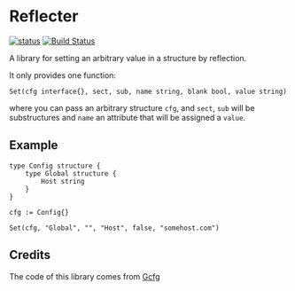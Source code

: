 Reflecter
=========

[![status](https://sourcegraph.com/api/repos/github.com/inercia/reflecter/.badges/status.png)](https://sourcegraph.com/github.com/inercia/reflecter)
[![Build Status](https://drone.io/github.com/inercia/reflecter/status.png)](https://drone.io/github.com/inercia/reflecter/latest)

A library for setting an arbitrary value in a structure by reflection.

It only provides one function:

    Set(cfg interface{}, sect, sub, name string, blank bool, value string)

where you can pass an arbitrary structure `cfg`, and `sect`, `sub` will be substructures
and `name` an attribute that will be assigned a `value`.

Example
-------

    type Config structure {
        type Global structure {
            Host string
        }
    }

    cfg := Config{}
    
    Set(cfg, "Global", "", "Host", false, "somehost.com")


Credits
-------

The code of this library comes from [Gcfg](https://github.com/shizeeg/gcfg)
